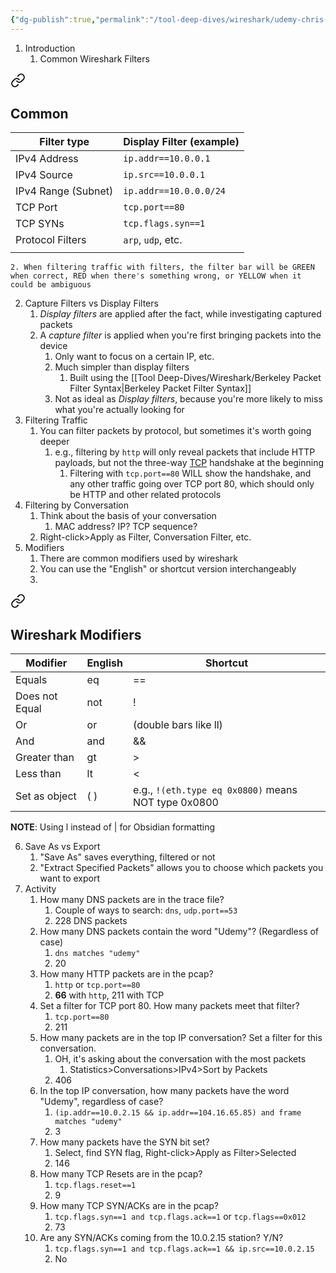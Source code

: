 ```yaml
---
{"dg-publish":true,"permalink":"/tool-deep-dives/wireshark/udemy-chris-greer/s4-filtering-traffic/"}
---
```


1. Introduction
	1. Common Wireshark Filters 
<div class="transclusion internal-embed is-loaded"><a class="markdown-embed-link" href="/tool-deep-dives/wireshark/guides/wireshark-filters/#common" aria-label="Open link"><svg xmlns="http://www.w3.org/2000/svg" width="24" height="24" viewBox="0 0 24 24" fill="none" stroke="currentColor" stroke-width="2" stroke-linecap="round" stroke-linejoin="round" class="svg-icon lucide-link"><path d="M10 13a5 5 0 0 0 7.54.54l3-3a5 5 0 0 0-7.07-7.07l-1.72 1.71"></path><path d="M14 11a5 5 0 0 0-7.54-.54l-3 3a5 5 0 0 0 7.07 7.07l1.71-1.71"></path></svg></a><div class="markdown-embed">



## Common

| Filter type         | Display Filter (example) |
| ------------------- | ------------------------ |
| IPv4 Address        | `ip.addr==10.0.0.1`      |
| IPv4 Source         | `ip.src==10.0.0.1`       |
| IPv4 Range (Subnet) | `ip.addr==10.0.0.0/24`   |
| TCP Port            | `tcp.port==80`           |
| TCP SYNs            | `tcp.flags.syn==1`       |
| Protocol Filters    | `arp`, `udp`, etc.       |
|                     |                          |


</div></div>

	2. When filtering traffic with filters, the filter bar will be GREEN when correct, RED when there's something wrong, or YELLOW when it could be ambiguous
2. Capture Filters vs Display Filters
	1. *Display filters* are applied after the fact, while investigating captured packets
	2. A *capture filter* is applied when you're first bringing packets into the device
		1. Only want to focus on a certain IP, etc.
		2. Much simpler than display filters
			1. Built using the [[Tool Deep-Dives/Wireshark/Berkeley Packet Filter Syntax\|Berkeley Packet Filter Syntax]]
		3. Not as ideal as *Display filters*, because you're more likely to miss what you're actually looking for
3. Filtering Traffic
	1. You can filter packets by protocol, but sometimes it's worth going deeper
		1. e.g., filtering by `http` will only reveal packets that include HTTP payloads, but not the three-way [TCP](https://ccnadefinitions.com/ccna/20-definitions/tcp/) handshake at the beginning
			1. Filtering with `tcp.port==80` WILL show the handshake, and any other traffic going over TCP port 80, which should only be HTTP and other related protocols
4. Filtering by Conversation
	1. Think about the basis of your conversation
		1. MAC address? IP? TCP sequence?
	2. Right-click>Apply as Filter, Conversation Filter, etc.
5. Modifiers
	1. There are common modifiers used by wireshark
	2. You can use the "English" or shortcut version interchangeably
	3. 
<div class="transclusion internal-embed is-loaded"><a class="markdown-embed-link" href="/tool-deep-dives/wireshark/guides/wireshark-filters/#wireshark-modifiers" aria-label="Open link"><svg xmlns="http://www.w3.org/2000/svg" width="24" height="24" viewBox="0 0 24 24" fill="none" stroke="currentColor" stroke-width="2" stroke-linecap="round" stroke-linejoin="round" class="svg-icon lucide-link"><path d="M10 13a5 5 0 0 0 7.54.54l3-3a5 5 0 0 0-7.07-7.07l-1.72 1.71"></path><path d="M14 11a5 5 0 0 0-7.54-.54l-3 3a5 5 0 0 0 7.07 7.07l1.71-1.71"></path></svg></a><div class="markdown-embed">



## Wireshark Modifiers

| Modifier       | English | Shortcut                                          |
| -------------- | ------- | ------------------------------------------------- |
| Equals         | eq      | ==                                                |
| Does not Equal | not     | !                                                 |
| Or             | or      | (double bars like ll)                             |
| And            | and     | &&                                                |
| Greater than   | gt      | >                                                 |
| Less than      | lt      | <                                                 |
| Set as object  | ( )     | e.g., `!(eth.type eq 0x0800)` means NOT type 0x0800 |

**NOTE**: Using l instead of | for Obsidian formatting



</div></div>

6. Save As vs Export
	1. "Save As" saves everything, filtered or not
	2. "Extract Specified Packets" allows you to choose which packets you want to export
7. Activity
	1. How many DNS packets are in the trace file?
		1. Couple of ways to search: `dns`, `udp.port==53`
		2. 228 DNS packets
	2. How many DNS packets contain the word "Udemy"? (Regardless of case)
		1. `dns matches "udemy"`
		2. 20
	3. How many HTTP packets are in the pcap?
		1. `http` or `tcp.port==80`
		2. **66** with `http`, 211 with TCP
	4. Set a filter for TCP port 80. How many packets meet that filter?
		1. `tcp.port==80`
		2. 211
	5. How many packets are in the top IP conversation? Set a filter for this conversation.
		1. OH, it's asking about the conversation with the most packets
			1. Statistics>Conversations>IPv4>Sort by Packets
		2. 406
	6. In the top IP conversation, how many packets have the word "Udemy", regardless of case?
		1. `(ip.addr==10.0.2.15 && ip.addr==104.16.65.85) and frame matches "udemy"`
		2. 3
	7. How many packets have the SYN bit set?
		1. Select, find SYN flag, Right-click>Apply as Filter>Selected
		2. 146
	8. How many TCP Resets are in the pcap?
		1. `tcp.flags.reset==1`
		2. 9
	9. How many TCP SYN/ACKs are in the pcap?
		1. `tcp.flags.syn==1 and tcp.flags.ack==1` or `tcp.flags==0x012`
		2. 73
	10. Are any SYN/ACKs coming from the 10.0.2.15 station? Y/N?
		1. `tcp.flags.syn==1 and tcp.flags.ack==1 && ip.src==10.0.2.15`
		2. No